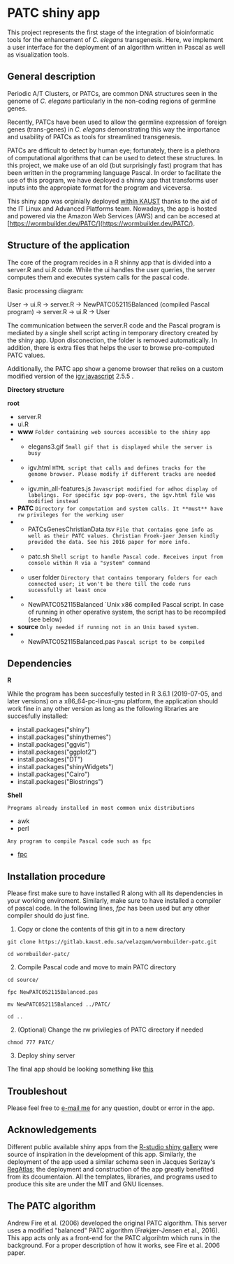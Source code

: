 # PATC shiny app

This project represents the first stage of the integration of bioinformatic tools for the enhancement of *C. elegans* transgenesis. Here, we implement a user interface for the deployment of an algorithm written in Pascal as well as visualization tools.

## General description

Periodic A/T Clusters, or PATCs, are common DNA structures seen in the genome of *C. elegans* particularly in the non-coding regions of germline genes. 

Recently, PATCs have been used to allow the germline expression of foreign genes (trans-genes) in *C. elegans* demonstrating this way the importance and usability of PATCs as tools for streamlined transgenesis.

PATCs are difficult to detect by human eye; fortunately, there is a plethora of computational algorithms that can be used to detect these structures. In this project, we make use of an old (but surprisingly fast) program that has been written in the programming language Pascal. In order to facilitate the use of this program, we have deployed a shinny app that transforms user inputs into the appropiate format for the program and viceversa. 

This shiny app was orginially deployed [within KAUST](https://wormbuilder.kaust.edu.sa/) thanks to the aid of the IT Linux and Advanced Platforms team. Nowadays, the app is hosted and powered via the Amazon Web Services (AWS) and can be accesed at [https://wormbuilder.dev/PATC/](https://wormbuilder.dev/PATC/).


## Structure of the application

The core of the program recides in a R shinny app that is divided into a server.R and ui.R code. While the ui handles the user queries, the server computes them and executes system calls for the pascal code.

Basic processing diagram:

User -> ui.R -> server.R -> NewPATC052115Balanced (compiled Pascal program) -> server.R -> ui.R -> User

The communication between the server.R code and the Pascal program is mediated by a single shell script acting in temporary directory created by the shiny app. Upon disconection, the folder is removed automatically.  In addition, there is extra files that helps the user to browse pre-computed PATC values.

Additionally, the PATC app show a genome browser that relies on a custom modified version of the [igv javascript](https://github.com/igvteam/igv.js/) 2.5.5 .

**Directory structure**

**root**
*   server.R
*   ui.R
*   **www** `Folder containing web sources accesible to the shiny app`
*   *   elegans3.gif `Small gif that is displayed while the server is busy`
*   *   igv.html `HTML script that calls and defines tracks for the genome browser. Please modify if different tracks are needed`
*   *   igv.min_all-features.js `Javascript modified for adhoc display of labelings. For specific igv pop-overs, the igv.html file was modified instead`
*  **PATC**     `Directory for computation and system calls. It **must** have rw privileges for the working user`
*  *    PATCsGenesChristianData.tsv `File that contains gene info as well as their PATC values. Christian Froek-jaer Jensen kindly provided the data. See his 2016 paper for more info.`
*  *    patc.sh    `Shell script to handle Pascal code. Receives input from console within R via a "system" command`
*  *    user folder    `Directory that contains temporary folders for each connected user; it won't be there till the code runs sucessfully at least once`
*  *    NewPATC052115Balanced    `Unix x86 compiled Pascal script. In case of running in other operative system, the script has to be recompiled (see below)
*  **source** `Only needed if running not in an Unix based system.`
*   *   NewPATC052115Balanced.pas   `Pascal script to be compiled`

## Dependencies
**R**

While the program has been succesfully tested in R 3.6.1 (2019-07-05, and later versions) on a x86_64-pc-linux-gnu platform, the application should work fine in any other version as long as the following libraries are succesfully installed:
*   install.packages("shiny")
*   install.packages("shinythemes")
*   install.packages("ggvis")
*   install.packages("ggplot2")
*   install.packages("DT")
*   install.packages("shinyWidgets")
*   install.packages("Cairo")
*   install.packages("Biostrings")

**Shell**

`Programs already installed in most common unix distributions`
*  awk
*  perl


`Any program to compile Pascal code such as fpc`

*   [fpc](https://www.freepascal.org/)

## Installation procedure

Please first make sure to have installed R along with all its dependencies in your working enviroment. Similarly, make sure to have installed a compiler of pascal code. In the following lines, *fpc* has been used but any other compiler should do just fine.

1. Copy or clone the contents of this git in to a new directory

`git clone https://gitlab.kaust.edu.sa/velazqam/wormbuilder-patc.git`

`cd wormbuilder-patc/`

2. Compile Pascal code and move to main PATC directory

`cd source/`

`fpc NewPATC052115Balanced.pas`

`mv NewPATC052115Balanced ../PATC/`

`cd ..`

2. (Optional) Change the rw privilegies of PATC directory if needed

`chmod 777 PATC/`

3. Deploy shiny server

The final app should be looking something like [this](https://wormbuilder.dev/PATC/)


## Troubleshout

Please feel free to [e-mail me](mailto:amhed.velazquez@kaust.edu.sa) for any question, doubt or error in the app.

## Acknowledgements

Different public available shiny apps from the [R-studio shiny gallery](https://shiny.rstudio.com/gallery/) were source of inspiration in the development of this app. Similarly, the deployment of the app used a similar schema seen in Jacques Serizay's [RegAtlas](https://github.com/js2264/RegAtlas); the deployment and construction of the app greatly benefited from its dcoumentaion. 
All the templates, libraries, and programs used to produce this site are under the MIT and GNU licenses.

## The PATC algorithm
Andrew Fire et al. (2006) developed the original PATC algorithm. This server uses a modified "balanced" PATC algorithm (Frøkjær-Jensen et al., 2016). This app acts only as a front-end for the PATC algorihtm which runs in the background. For a proper description of how it works, see Fire et al. 2006 paper.


